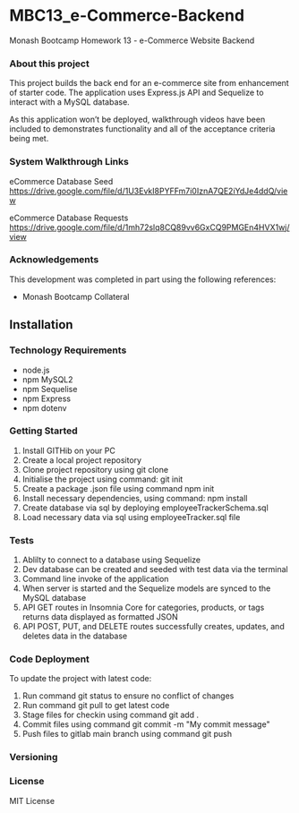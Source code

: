 # MBC13_e-Commerce-Backend

Monash Bootcamp Homework 13 - e-Commerce Website Backend

### About this project

This project builds the back end for an e-commerce site from enhancement of starter code.
The application uses Express.js API and Sequelize to interact with a MySQL database.

As this application won’t be deployed, walkthrough videos have been included to demonstrates functionality and all of the acceptance criteria being met.

### System Walkthrough Links

eCommerce Database Seed https://drive.google.com/file/d/1U3EvkI8PYFFm7i0IznA7QE2iYdJe4ddQ/view 

eCommerce Database Requests https://drive.google.com/file/d/1mh72slq8CQ89vv6GxCQ9PMGEn4HVX1wj/view

   


### Acknowledgements

This development was completed in part using the following references:

- Monash Bootcamp Collateral

## Installation

### Technology Requirements

- node.js
- npm MySQL2
- npm Sequelise
- npm Express
- npm dotenv

### Getting Started

1. Install GITHib on your PC
2. Create a local project repository
3. Clone project repository using git clone
4. Initialise the project using command: git init
5. Create a package .json file using command npm init
6. Install necessary dependencies, using command: npm install
7. Create database via sql by deploying employeeTrackerSchema.sql
8. Load necessary data via sql using employeeTracker.sql file

### Tests

1. Ablilty to connect to a database using Sequelize
2. Dev database can be created and seeded with test data via the terminal
3. Command line invoke of the application
4. When server is started and the Sequelize models are synced to the MySQL database
5. API GET routes in Insomnia Core for categories, products, or tags returns data displayed as formatted JSON
6. API POST, PUT, and DELETE routes successfully creates, updates, and deletes data in the database

### Code Deployment

To update the project with latest code:

1. Run command git status to ensure no conflict of changes
2. Run command git pull to get latest code
3. Stage files for checkin using command git add .
4. Commit files using command git commit -m "My commit message"
5. Push files to gitlab main branch using command git push

### Versioning

### License

MIT License
